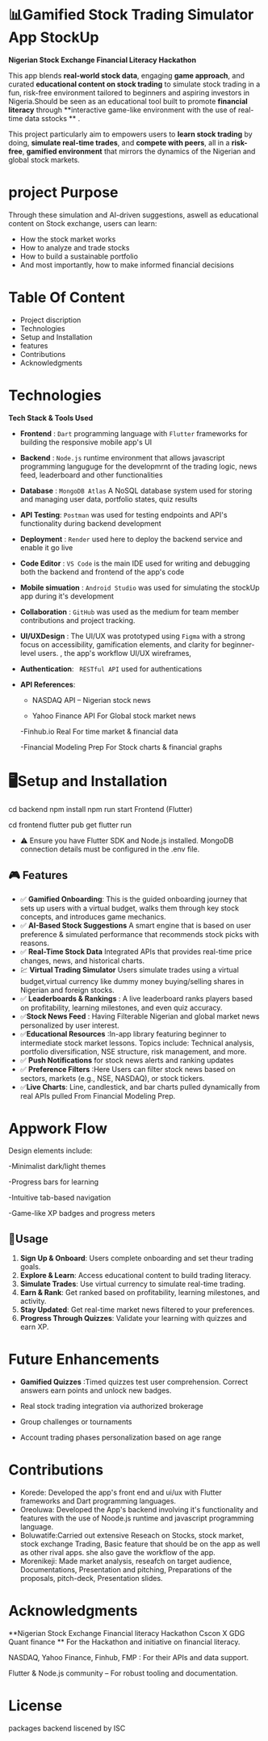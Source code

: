 # 📊Gamified Stock Trading Simulator App **StockUp**
**Nigerian Stock Exchange Financial Literacy Hackathon**

This app blends **real-world stock data**, engaging **game approach**, and curated **educational content on stock trading** to simulate stock trading in a fun, risk-free environment tailored to beginners and aspiring investors in Nigeria.Should be seen as an educational tool built to promote **financial literacy** through **interactive game-like environment with the use of real-time data sstocks ** .

This project particularly aim to empowers users to **learn stock trading** by doing, **simulate real-time trades**, and **compete with peers**, all in a **risk-free**, **gamified environment** that mirrors the dynamics of the Nigerian and global stock markets.


# project Purpose
Through these simulation and  AI-driven suggestions, aswell as educational content on Stock exchange, users can learn:

- How the stock market works
- How to analyze and trade stocks
- How to build a sustainable portfolio
- And most importantly, how to make informed financial decisions

# Table Of Content
- Project discription
- Technologies
- Setup and Installation
- features
- Contributions
- Acknowledgments
  


# Technologies
**Tech Stack & Tools Used**

- **Frontend** :  `Dart` programming language with `Flutter` frameworks for building the responsive mobile app's UI  
- **Backend**   :  `Node.js` runtime environment that allows javascript programming languguge for the developmrnt of the trading logic, news feed, leaderboard and other functionalities  
- **Database**   : `MongoDB Atlas` A NoSQL database system used for storing and managing user data, portfolio states, quiz results            
- **API Testing**: `Postman` was used for testing endpoints and API's functionality during backend development                        
- **Deployment** : `Render`  used here to deploy the backend service  and enable it go live                                       
- **Code Editor** : `VS Code` is the main IDE used for writing and debugging both the backend and frontend of the app's code   
- **Mobile simuation** : `Android Studio` was used for simulating the stockUp app during it's development                     
- **Collaboration** : `GitHub` was used as the medium for team member contributions and project tracking.                                    
- **UI/UXDesign**    : The UI/UX was prototyped using `Figma` with a strong focus on accessibility, gamification elements, and clarity for beginner-level users.
, the app's workflow UI/UX wireframes,                                 
- **Authentication**:  ` RESTful API` used for authentications
- **API References**:
   - NASDAQ API – Nigerian stock news
    
   - Yahoo Finance API For Global stock market news
    
    -Finhub.io Real For time market & financial data
    
    -Financial Modeling Prep For Stock charts & financial graphs


# 🖥️Setup and Installation

cd backend
npm install
npm run start
Frontend (Flutter)

cd frontend
flutter pub get
flutter run
- ⚠️ Ensure you have Flutter SDK and Node.js installed. MongoDB connection details must be configured in the .env file.


## 🎮 Features

- ✅   **Gamified Onboarding**: This is the guided onboarding journey that sets up users with a virtual budget, walks them through key stock concepts, and introduces game mechanics.
- ✅ **AI-Based Stock Suggestions**  A smart engine that is based on user preference & simulated performance that recommends stock picks with reasons. 
- ✅ **Real-Time Stock Data**  Integrated APIs that provides real-time price changes, news, and historical charts. 
- 💹 **Virtual Trading Simulator**  Users simulate trades using a virtual budget,virtual currency like dummy money  buying/selling shares in Nigerian and foreign stocks.
- ✅ **Leaderboards & Rankings** : A live leaderboard ranks players based on profitability, learning milestones, and even quiz accuracy. 
- ✅**Stock News Feed** : Having Filterable Nigerian and global market news personalized by user interest. 
- ✅**Educational Resources**  :In-app library featuring beginner to intermediate stock market lessons. Topics include: Technical analysis, portfolio diversification, NSE structure, risk management, and more. 
- ✅ **Push Notifications** for stock news alerts and ranking updates
- ✅ **Preference Filters** :Here Users can filter stock news based on sectors, markets (e.g., NSE, NASDAQ), or stock tickers. 
- ✅**Live Charts**: Line, candlestick, and bar charts pulled dynamically from real APIs pulled From Financial Modeling Prep. 




# Appwork Flow

Design elements include:

-Minimalist dark/light themes

-Progress bars for learning

-Intuitive tab-based navigation

-Game-like XP badges and progress meters



## 🧠Usage

1. **Sign Up & Onboard**: Users complete onboarding and set theur trading goals.
2. **Explore & Learn**: Access educational content to build trading literacy.
3. **Simulate Trades**: Use virtual currency to simulate real-time trading.
4. **Earn & Rank**: Get ranked based on profitability, learning milestones, and activity.
5. **Stay Updated**: Get real-time market news filtered to your preferences.
6. **Progress Through Quizzes**: Validate your learning with quizzes and earn XP.

# Future Enhancements
- **Gamified Quizzes**  :Timed quizzes test user comprehension. Correct answers earn points and unlock new badges. 

- Real stock trading integration via authorized brokerage

- Group challenges or tournaments

- Account trading phases personalization based on age range




# Contributions
- Korede: Developed the app's front end and ui/ux with Flutter frameworks and Dart programming languages.
- Oreoluwa: Developed the App's backend involving it's functionality and features with the use of Noode.js runtime and javascript programming language.
- Boluwatife:Carried out extensive Reseach on Stocks, stock market, stock exchange Trading, Basic feature that should be on the app as well as other rival apps.
she also gave the workflow of the app.
- Morenikeji: Made market analysis, reseafch on target audience, Documentations, Presentation and pitching, Preparations of the proposals, pitch-deck, Presentation slides.
# Acknowledgments
**Nigerian Stock Exchange Financial literacy Hackathon Cscon X GDG Quant finance ** For the Hackathon and initiative on financial literacy.

NASDAQ, Yahoo Finance, Finhub, FMP : For their APIs and data support.

Flutter & Node.js community – For robust tooling and documentation.


# License
packages backend  liscened by ISC

